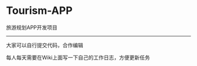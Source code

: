 # Tourism-APP
旅游规划APP开发项目

**************************************************************
大家可以自行提交代码，合作编辑

每人每天需要在Wiki上面写一下自己的工作日志，方便更新任务
